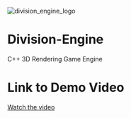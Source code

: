 ![division_engine_logo](https://user-images.githubusercontent.com/44447609/72690306-16a62680-3ae9-11ea-9689-dd65885dcadf.PNG)

# Division-Engine
 C++ 3D Rendering Game Engine
 
# Link to Demo Video
 [Watch the video](https://youtu.be/fRy93nIp7Ms)
